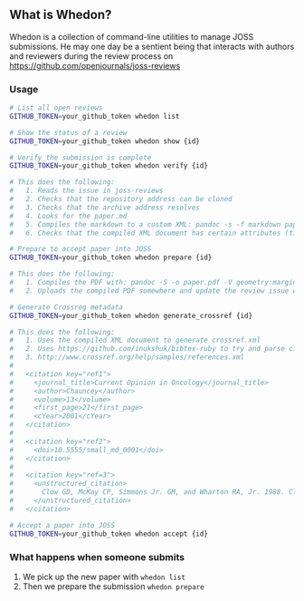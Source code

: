 ## What is Whedon?

Whedon is a collection of command-line utilities to manage JOSS submissions. He may one day be a sentient being that interacts with authors and reviewers during the review process on https://github.com/openjournals/joss-reviews

### Usage

```bash
# List all open reviews
GITHUB_TOKEN=your_github_token whedon list

# Show the status of a review
GITHUB_TOKEN=your_github_token whedon show {id}

# Verify the submission is complete
GITHUB_TOKEN=your_github_token whedon verify {id}

# This does the following:
#   1. Reads the issue in joss-reviews
#   2. Checks that the repository address can be cloned
#   3. Checks that the archive address resolves
#   4. Looks for the paper.md
#   5. Compiles the markdown to a custom XML: pandoc -s -f markdown paper.md -o paper.xml --template xml.template
#   6. Checks that the compiled XML document has certain attributes (title, authors, summary etc.)

# Prepare to accept paper into JOSS
GITHUB_TOKEN=your_github_token whedon prepare {id}

# This does the following:
#   1. Compiles the PDF with: pandoc -S -o paper.pdf -V geometry:margin=1in --filter pandoc-citeproc paper.md --template latex.template
#   2. Uploads the compiled PDF somewhere and update the review issue with a link to the PDF

# Generate Crossreg metadata
GITHUB_TOKEN=your_github_token whedon generate_crossref {id}

# This does the following:
#   1. Uses the compiled XML document to generate crossref.xml
#   2. Uses https://github.com/inukshuk/bibtex-ruby to try and parse citations
#   3. http://www.crossref.org/help/samples/references.xml
#
#   <citation key="ref1">
#     <journal_title>Current Opinion in Oncology</journal_title>
#     <author>Chauncey</author>
#     <volume>13</volume>
#     <first_page>21</first_page>
#     <cYear>2001</cYear>
#   </citation>
#   
#   <citation key="ref2">
#     <doi>10.5555/small_md_0001</doi>
#   </citation>
#
#   <citation key="ref=3">
#     <unstructured_citation>
#       Clow GD, McKay CP, Simmons Jr. GM, and Wharton RA, Jr. 1988. Climatological observations and predicted sublimation rates at Lake Hoare, Antarctica. Journal of Climate 1:715-728.
#     </unstructured_citation>
#   </citation>

# Accept a paper into JOSS
GITHUB_TOKEN=your_github_token whedon accept {id}
```

### What happens when someone submits

1. We pick up the new paper with `whedon list`
2. Then we prepare the submission `whedon prepare`
